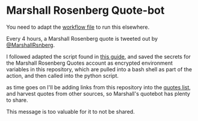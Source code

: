 # Marshall Rosenberg Quote-bot

You need to adapt the [workflow file](/.github/workflows/quote.yml) to run this elsewhere.

Every 4 hours, a Marshall Rosenberg quote is tweeted out by [@MarshallRsnberg](https://twitter.com/MarshallRsnberg).

I followed adapted the script found in [this guide](https://dototot.com/how-to-write-a-twitter-bot-with-python-and-tweepy/), and saved the secrets for the Marshall Rosenberg Quotes account as encrypted environment variables in this repository, which are pulled into a bash shell as part of the action, and then called into the python script.

as time goes on I'll be adding links from this repository into the [quotes list](quotes.yaml), and harvest quotes from other sources, so Marshall's quotebot has plenty to share.

This message is too valuable for it to not be shared.

